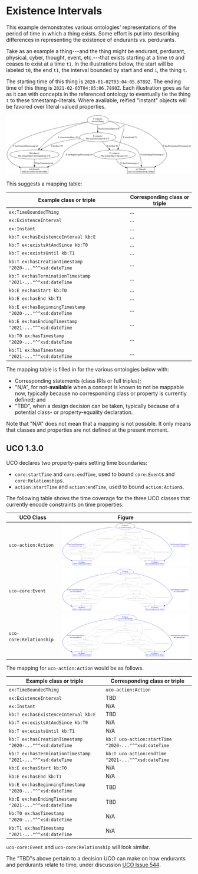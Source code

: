 <!-- Look for TODOs. -->

# Existence Intervals

This example demonstrates various ontologies' representations of the period of time in which a thing exists.  Some effort is put into describing differences in representing the existence of endurants vs. perdurants.

Take as an example a thing---and the thing might be endurant, perdurant, physical, cyber, thought, event, etc.---that exists starting at a time `t0` and ceases to exist at a time `t1`.  In the illustrations below, the start will be labeled `t0`, the end `t1`, the interval bounded by start and end `i`, the thing `t`.

The starting time of this thing is `2020-01-02T03:04:05.6789Z`.  The ending time of this thing is `2021-02-03T04:05:06.7890Z`.  Each illustration goes as far as it can with concepts in the referenced ontology to eventually tie the thing `t` to these timestamp-literals.  Where available, reified "instant" objects will be favored over literal-valued properties.

![Abstraction - all](figures/abstraction_all.svg)

This suggests a mapping table:

| Example class or triple | Corresponding class or triple |
| --- | --- |
| `ex:TimeBoundedThing` | ... |
| `ex:ExistenceInterval` | ... |
| `ex:Instant` | ... |
| `kb:T ex:hasExistenceInterval kb:E` | ... |
| `kb:T ex:existsAtAndSince kb:T0` | ... |
| `kb:T ex:existsUntil kb:T1` | ... |
| `kb:T ex:hasCreationTimestamp "2020-..."^^xsd:dateTime` | ... |
| `kb:T ex:hasTerminationTimestamp "2021-..."^^xsd:dateTime` | ... |
| `kb:E ex:hasStart kb:T0` | ... |
| `kb:E ex:hasEnd kb:T1` | ... |
| `kb:E ex:hasBeginningTimestamp "2020-..."^^xsd:dateTime` | ... |
| `kb:E ex:hasEndingTimestamp "2021-..."^^xsd:dateTime` | ... |
| `kb:T0 ex:hasTimestamp "2020-..."^^xsd:dateTime` | ... |
| `kb:T1 ex:hasTimestamp "2021-..."^^xsd:dateTime` | ... |

The mapping table is filled in for the various ontologies below with:

* Corresponding statements (class IRIs or full triples);
* "N/A", for not-**available** when a concept is known to not be mappable now, typically because no corresponding class or property is currently defined; and
* "TBD", when a design decision can be taken, typically because of a potential class- or property-equality declaration.

Note that "N/A" does not mean that a mapping is not possible.  It only means that classes and properties are not defined at the present moment.

<!--
TODO - Also review whether each ontology states, or otherwise constrains, that an existence interval is unique.  E.g. denote whether an object can recur, such as with some models of relationships.
-->


## UCO 1.3.0

UCO declares two property-pairs setting time boundaries:

* `core:startTime` and `core:endTime`, used to bound `core:Event`s and `core:Relationship`s.
* `action:startTime` and `action:endTime`, used to bound `action:Action`s.

The following table shows the time coverage for the three UCO classes that currently encode constraints on time properties:

| UCO Class | Figure |
| --- | --- |
| `uco-action:Action` | ![Abstraction - UCO Action](figures/abstraction_uco_1_3_0_action.svg) |
| `uco-core:Event` | ![Abstraction - UCO Event](figures/abstraction_uco_1_3_0_event.svg) |
| `uco-core:Relationship` | ![Abstraction - UCO Relationship](figures/abstraction_uco_1_3_0_relationship.svg) |

The mapping for `uco-action:Action` would be as follows.

| Example class or triple | Corresponding class or triple |
| --- | --- |
| `ex:TimeBoundedThing` | `uco-action:Action` |
| `ex:ExistenceInterval` | TBD |
| `ex:Instant` | N/A |
| `kb:T ex:hasExistenceInterval kb:E` | TBD |
| `kb:T ex:existsAtAndSince kb:T0` | N/A |
| `kb:T ex:existsUntil kb:T1` | N/A |
| `kb:T ex:hasCreationTimestamp "2020-..."^^xsd:dateTime` | `kb:T uco-action:startTime "2020-..."^^xsd:dateTime` |
| `kb:T ex:hasTerminationTimestamp "2021-..."^^xsd:dateTime` | `kb:T uco-action:endTime "2021-..."^^xsd:dateTime` |
| `kb:E ex:hasStart kb:T0` | N/A |
| `kb:E ex:hasEnd kb:T1` | N/A |
| `kb:E ex:hasBeginningTimestamp "2020-..."^^xsd:dateTime` | TBD |
| `kb:E ex:hasEndingTimestamp "2021-..."^^xsd:dateTime` | TBD |
| `kb:T0 ex:hasTimestamp "2020-..."^^xsd:dateTime` | N/A |
| `kb:T1 ex:hasTimestamp "2021-..."^^xsd:dateTime` | N/A |

`uco-core:Event` and `uco-core:Relationship` will look similar.

The "TBD"s above pertain to a decision UCO can make on how endurants and perdurants relate to time, under discussion [UCO Issue 544](https://github.com/ucoProject/UCO/issues/544).
